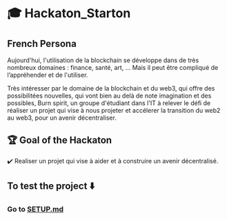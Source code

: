 # :mortar_board: Hackaton_Starton
## French Persona

Aujourd'hui, l'utilisation de la blockchain se développe dans de très nombreux domaines : finance, santé, art, ... 
Mais il peut être compliqué de l’appréhender et de l'utiliser.

Très intéresser par le domaine de la blockchain et du web3, qui offre des possibilitées nouvelles, qui vont bien au delà de note imagination et des possibles, Burn spirit, un groupe d'étudiant dans l'IT à relever le défi de réaliser un projet qui vise à nous projeter et accélerer la transition du web2 au web3,  pour un avenir décentraliser.

## :trophy: Goal of the Hackaton 
:heavy_check_mark: Realiser un projet qui vise à aider et à construire un avenir décentralisé.
  
  
## To test the project :arrow_down:
### Go to [SETUP.md](https://github.com/Nokimalos/HackatonStarton/blob/main/SETUP.md)
